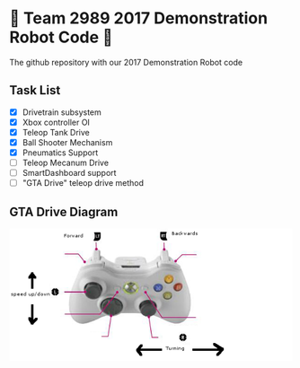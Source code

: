 # :checkered_flag: Team 2989 2017 Demonstration Robot Code :checkered_flag:
The github repository with our 2017 Demonstration Robot code

## Task List
- [x] Drivetrain subsystem
- [x] Xbox controller OI
- [x] Teleop Tank Drive
- [x] Ball Shooter Mechanism
- [x] Pneumatics Support
- [ ] Teleop Mecanum Drive
- [ ] SmartDashboard support
- [ ] "GTA Drive" teleop drive method

## GTA Drive Diagram
![GTA Drive](https://raw.githubusercontent.com/frcteam2989/2017Demo/master/resources/gta_drive.png)
